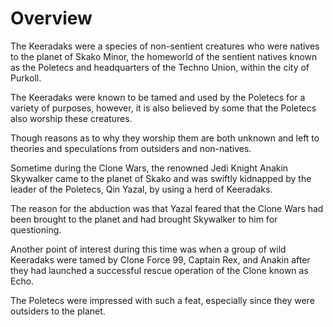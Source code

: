 # Overview

The Keeradaks were a species of non-sentient creatures who were natives to the planet of Skako Minor, the homeworld of the sentient natives known as the Poletecs and headquarters of the Techno Union, within the city of Purkoll.

The Keeradaks were known to be tamed and used by the Poletecs for a variety of purposes, however, it is also believed by some that the Poletecs also worship these creatures.

Though reasons as to why they worship them are both unknown and left to theories and speculations from outsiders and non-natives.

Sometime during the Clone Wars, the renowned Jedi Knight Anakin Skywalker came to the planet of Skako and was swiftly kidnapped by the leader of the Poletecs, Qin Yazal, by using a herd of Keeradaks.

The reason for the abduction was that Yazal feared that the Clone Wars had been brought to the planet and had brought Skywalker to him for questioning.

Another point of interest during this time was when a group of wild Keeradaks were tamed by Clone Force 99, Captain Rex, and Anakin after they had launched a successful rescue operation of the Clone known as Echo.

The Poletecs were impressed with such a feat, especially since they were outsiders to the planet.
